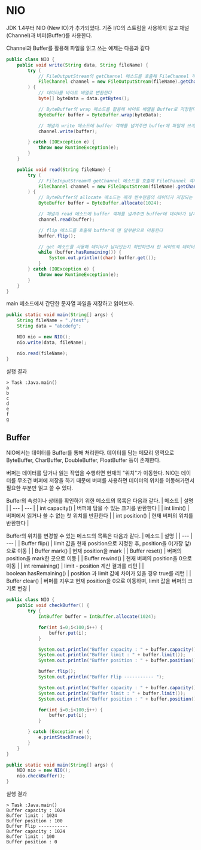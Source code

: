 # NIO

JDK 1.4부터 NIO (New IO)가 추가되었다. 기존 I/O의 스트림을 사용하지 않고 채널(Channel)과 버퍼(Buffer)를 사용한다. 

Channel과 Buffer를 활용해 파일을 읽고 쓰는 예제는 다음과 같다
```java
public class NIO {
    public void write(String data, String fileName) {
        try (
            // FileOutputStream의 getChannel 메소드를 호출해 FileChannel 객체를 가져온다
            FileChannel channel = new FileOutputStream(fileName).getChannel();
        ) {
            // 데이터를 바이트 배열로 변환한다
            byte[] byteData = data.getBytes();

            // ByteBuffer의 wrap 메소드를 활용해 바이트 배열을 Buffer로 저장한다
            ByteBuffer buffer = ByteBuffer.wrap(byteData);

            // 채널의 write 메소드에 buffer 객체를 넘겨주면 buffer에 파일에 쓰게 된다
            channel.write(buffer);

        } catch (IOException e) {
            throw new RuntimeException(e);
        }
    }

    public void read(String fileName) {
        try (
            // FileInputStream의 getChannel 메소드를 호출해 FileChannel 객체를 가져온다
            FileChannel channel = new FileInputStream(fileName).getChannel()
        ) {
            // ByteBuffer의 allocate 메소드는 매개 변수만큼의 데이터가 저장되는 공간을 할당하고 Buffer 객체를 만든다
            ByteBuffer buffer = ByteBuffer.allocate(1024);

            // 채널의 read 메소드에 buffer 객체를 넘겨주면 buffer에 데이터가 담기기 시작한다
            channel.read(buffer);

            // flip 메소드를 호출해 buffer에 맨 앞부분으로 이동한다
            buffer.flip();

            // get 메소드를 사용해 데이터가 남아있는지 확인하면서 한 바이트씩 데이터를 읽어 출력한다
            while (buffer.hasRemaining()) {
                System.out.println((char) buffer.get());
            }
        } catch (IOException e) {
            throw new RuntimeException(e);
        }
    }
}
```
main 메소드에서 간단한 문자열 파일을 저장하고 읽어보자.
```java
public static void main(String[] args) {
    String fileName = "./test";
    String data = "abcdefg";

    NIO nio = new NIO();
    nio.write(data, fileName);

    nio.read(fileName);
}
```

실행 결과
```
> Task :Java.main()
a
b
c
d
e
f
g
```

## Buffer
NIO에서는 데이터를 Buffer를 통해 처리한다. 데이터를 담는 메모리 영역으로 ByteBuffer, CharBuffer, DoubleBuffer, FloatBuffer 등이 존재한다.

버퍼는 데이터를 담거나 읽는 작업을 수행하면 현재의 "위치"가 이동한다. NIO는 데이터를 무조건 버퍼에 저장을 하기 때문에 버퍼를 사용하면 데이터의 위치를 이동해가면서 필요한 부분만 읽고 쓸 수 있다. 

Buffer의 속성이나 상태를 확인하기 위한 메소드의 목록은 다음과 같다.
| 메소드 | 설명 |
| --- | --- |
| int capacity() | 버퍼에 담을 수 있는 크기를 반환한다 |
| int limit() | 버퍼에서 읽거나 쓸 수 없는 첫 위치를 반환한다 |
| int position() | 현재 버퍼의 위치를 반환한다 |


Buffer의 위치를 변경할 수 있는 메소드의 목록은 다음과 같다.
| 메소드 | 설명 |
| --- | --- |
| Buffer flip() | limit 값을 현재 position으로 지정한 후, position을 0(가장 앞)으로 이동 |
| Buffer mark() | 현재 position을 mark |
| Buffer reset() | 버퍼의 position을 mark한 곳으로 이동 |
| Buffer rewind() | 현재 버퍼의 position을 0으로 이동 |
| int remaining() | limit - position 계산 결과를 리턴 |
| boolean hasRemaining() | position 과 limit 값에 차이가 있을 경우 true를 리턴 |
| Buffer clear() | 버퍼를 지우고 현재 position을 0으로 이동하며, limit 값을 버퍼의 크기로 변경 |

```java
public class NIO {
    public void checkBuffer() {
        try {
            IntBuffer buffer = IntBuffer.allocate(1024);

            for(int i=0;i<100;i++) {
                buffer.put(i);
            }

            System.out.println("Buffer capacity : " + buffer.capacity());
            System.out.println("Buffer limit : " + buffer.limit());
            System.out.println("Buffer position : " + buffer.position());

            buffer.flip();
            System.out.println("Buffer Flip ----------- ");

            System.out.println("Buffer capacity : " + buffer.capacity());
            System.out.println("Buffer limit : " + buffer.limit());
            System.out.println("Buffer position : " + buffer.position());

            for(int i=0;i<100;i++) {
                buffer.put(i);
            }

        } catch (Exception e) {
            e.printStackTrace();
        }
    }
}
```

```java
public static void main(String[] args) {
    NIO nio = new NIO();
    nio.checkBuffer();
}
```

실행 결과
```
> Task :Java.main()
Buffer capacity : 1024
Buffer limit : 1024
Buffer position : 100
Buffer Flip ----------- 
Buffer capacity : 1024
Buffer limit : 100
Buffer position : 0
```


